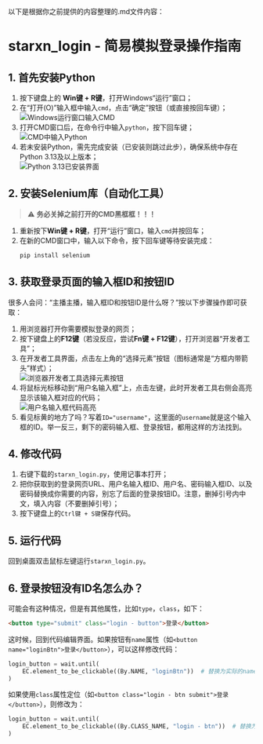 以下是根据你之前提供的内容整理的.md文件内容：

# starxn_login - 简易模拟登录操作指南

## 1. 首先安装Python
1. 按下键盘上的 **Win键 + R键**，打开Windows“运行”窗口；
2. 在“打开(O)”输入框中输入`cmd`，点击“确定”按钮（或直接按回车键）；  
   ![Windows运行窗口输入CMD](https://github.com/user-attachments/assets/92825e5f-cfb6-4f2a-982b-6591f7bf6375)
3. 打开CMD窗口后，在命令行中输入`python`，按下回车键；  
   ![CMD中输入Python](https://github.com/user-attachments/assets/f3910cf7-4209-49ef-b06b-517e578aac57)
4. 若未安装Python，需先完成安装（已安装则跳过此步），确保系统中存在Python 3.13及以上版本；  
   ![Python 3.13已安装界面](https://github.com/user-attachments/assets/ffea4173-e437-4f5f-8937-1ca9759d4e8a)

## 2. 安装Selenium库（自动化工具）
> ⚠️ **务必关掉之前打开的CMD黑框框！！！**

1. 重新按下**Win键 + R键**，打开“运行”窗口，输入`cmd`并按回车；
2. 在新的CMD窗口中，输入以下命令，按下回车键等待安装完成：  
   ```bash
   pip install selenium
   ```

## 3. 获取登录页面的输入框ID和按钮ID
很多人会问：“主播主播，输入框ID和按钮ID是什么呀？”按以下步骤操作即可获取：
1. 用浏览器打开你需要模拟登录的网页；
2. 按下键盘上的**F12键**（若没反应，尝试**Fn键 + F12键**），打开浏览器“开发者工具”；
3. 在开发者工具界面，点击左上角的“选择元素”按钮（图标通常是“方框内带箭头”样式）；  
   ![浏览器开发者工具选择元素按钮](https://github.com/user-attachments/assets/d8347fb6-766f-4c2d-823f-c815e1c1aea3)
4. 将鼠标光标移动到“用户名输入框”上，点击左键，此时开发者工具右侧会高亮显示该输入框对应的代码；  
   ![用户名输入框代码高亮](https://github.com/user-attachments/assets/62dd8964-56ab-4900-8c8f-3f963d3bac9b)
5. 看见标黄的地方了吗？写着`ID="username"`，这里面的`username`就是这个输入框的ID。举一反三，剩下的密码输入框、登录按钮，都用这样的方法找到。

## 4. 修改代码
1. 右键下载的`starxn_login.py`，使用记事本打开；
2. 把你获取到的登录网页URL、用户名输入框ID、用户名、密码输入框ID、以及密码替换成你需要的内容，别忘了后面的登录按钮ID。注意，删掉引号内中文，填入内容（不要删掉引号）；
3. 按下键盘上的`Ctrl键 + S键`保存代码。

## 5. 运行代码
回到桌面双击鼠标左键运行`starxn_login.py`。

## 6. 登录按钮没有ID名怎么办？
可能会有这种情况，但是有其他属性，比如`type`，`class`，如下：
```html
<button type="submit" class="login - button">登录</button>
```
这时候，回到代码编辑界面。如果按钮有`name`属性（如`<button name="loginBtn">登录</button>`），可以这样修改代码：
```python
login_button = wait.until(
    EC.element_to_be_clickable((By.NAME, "loginBtn"))  # 替换为实际的name值
)
```
如果使用`class`属性定位（如`<button class="login - btn submit">登录</button>`），则修改为：
```python
login_button = wait.until(
    EC.element_to_be_clickable((By.CLASS_NAME, "login - btn"))  # 替换为实际的class
)
```
